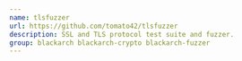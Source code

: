 ```yaml
---
name: tlsfuzzer
url: https://github.com/tomato42/tlsfuzzer
description: SSL and TLS protocol test suite and fuzzer.
group: blackarch blackarch-crypto blackarch-fuzzer
---
```

